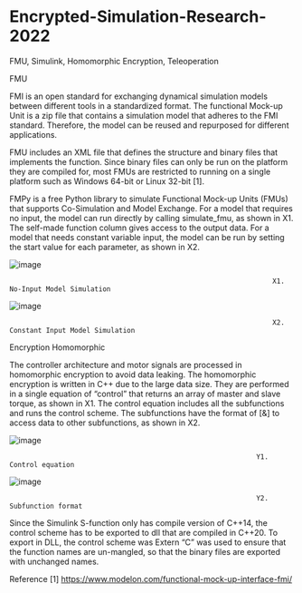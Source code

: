 # Encrypted-Simulation-Research-2022
FMU, Simulink, Homomorphic Encryption, Teleoperation

FMU 

FMI is an open standard for exchanging dynamical simulation models between different tools in a standardized format. The functional Mock-up Unit is a zip file that contains a simulation model that adheres to the FMI standard. Therefore, the model can be reused and repurposed for different applications.

FMU includes an XML file that defines the structure and binary files that implements the function. Since binary files can only be run on the platform they are compiled for, most FMUs are restricted to running on a single platform such as Windows 64-bit or Linux 32-bit [1]. 

FMPy is a free Python library to simulate Functional Mock-up Units (FMUs) that supports Co-Simulation and Model Exchange. For a model that requires no input, the model can run directly by calling simulate_fmu, as shown in X1. The self-made function column gives access to the output data. For a model that needs constant variable input, the model can be run by setting the start value for each parameter, as shown in X2.  

![image](https://user-images.githubusercontent.com/107379730/175787966-fecdf016-edbd-416e-84fb-306740b71cbf.png)

                                                                     X1. No-Input Model Simulation  
 
![image](https://user-images.githubusercontent.com/107379730/175787974-cbc87acf-dcaa-41b4-bd95-e931059121e0.png)

                                                                     X2. Constant Input Model Simulation

 

Encryption Homomorphic 

The controller architecture and motor signals are processed in homomorphic encryption to avoid data leaking. The homomorphic encryption is written in C++ due to the large data size. They are performed in a single equation of “control” that returns an array of master and slave torque, as shown in X1. The control equation includes all the subfunctions and runs the control scheme. The subfunctions have the format of [&] to access data to other subfunctions, as shown in X2.  

![image](https://user-images.githubusercontent.com/107379730/175787018-4063cc50-936f-492a-a23a-62c76abf9049.png) 

                                                                 Y1. Control equation

![image](https://user-images.githubusercontent.com/107379730/175787025-4a1805e9-8207-404b-a866-254e34cd3d00.png)  

                                                                 Y2. Subfunction format

Since the Simulink S-function only has compile version of C++14, the control scheme has to be exported to dll that are compiled in C++20. To export in DLL, the control scheme was Extern “C” was used to ensure that the function names are un-mangled, so that the binary files are exported with unchanged names. 


Reference 
[1] https://www.modelon.com/functional-mock-up-interface-fmi/
